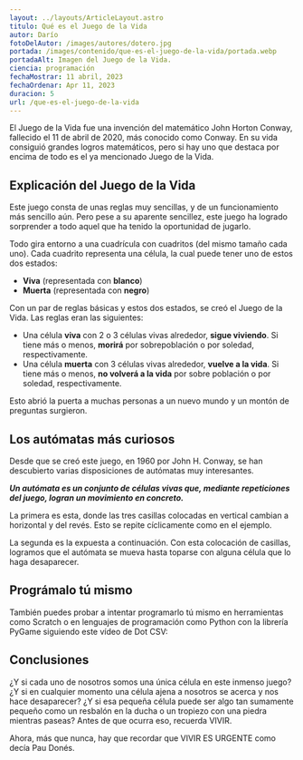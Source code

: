 ```yaml
---
layout: ../layouts/ArticleLayout.astro
titulo: Qué es el Juego de la Vida
autor: Darío
fotoDelAutor: /images/autores/dotero.jpg
portada: /images/contenido/que-es-el-juego-de-la-vida/portada.webp
portadaAlt: Imagen del Juego de la Vida.
ciencia: programación
fechaMostrar: 11 abril, 2023
fechaOrdenar: Apr 11, 2023
duracion: 5
url: /que-es-el-juego-de-la-vida
---
```


El Juego de la Vida fue una invención del matemático John Horton Conway, fallecido el 11 de abril de 2020, más conocido como Conway. En su vida consiguió grandes logros matemáticos, pero si hay uno que destaca por encima de todo es el ya mencionado Juego de la Vida.

## Explicación del Juego de la Vida

Este juego consta de unas reglas muy sencillas, y de un funcionamiento más sencillo aún. Pero pese a su aparente sencillez, este juego ha logrado sorprender a todo aquel que ha tenido la oportunidad de jugarlo.

Todo gira entorno a una cuadrícula con cuadritos (del mismo tamaño cada uno). Cada cuadrito representa una célula, la cual puede tener uno de estos dos estados:

- **Viva** (representada con **blanco**)
- **Muerta** (representada con **negro**)

Con un par de reglas básicas y estos dos estados, se creó el Juego de la Vida. Las reglas eran las siguientes:

- Una célula **viva** con 2 o 3 células vivas alrededor, **sigue viviendo**. Si tiene más o menos, **morirá** por sobrepoblación o por soledad, respectivamente.
- Una célula **muerta** con 3 células vivas alrededor, **vuelve a la vida**. Si tiene más o menos, **no volverá a la vida** por sobre población o por soledad, respectivamente.

Esto abrió la puerta a muchas personas a un nuevo mundo y un montón de preguntas surgieron.

## Los autómatas más curiosos

Desde que se creó este juego, en 1960 por John H. Conway, se han descubierto varias disposiciones de autómatas muy interesantes.

***Un autómata es un conjunto de células vivas que, mediante repeticiones del juego, logran un movimiento en concreto.***

La primera es esta, donde las tres casillas colocadas en vertical cambian a horizontal y del revés. Esto se repite cíclicamente como en el ejemplo.

La segunda es la expuesta a continuación. Con esta colocación de casillas, logramos que el autómata se mueva hasta toparse con alguna célula que lo haga desaparecer.

## Prográmalo tú mismo

También puedes probar a intentar programarlo tú mismo en herramientas como Scratch o en lenguajes de programación como Python con la librería PyGame siguiendo este vídeo de Dot CSV:

## Conclusiones

¿Y si cada uno de nosotros somos una única célula en este inmenso juego? ¿Y si en cualquier momento una célula ajena a nosotros se acerca y nos hace desaparecer? ¿Y si esa pequeña célula puede ser algo tan sumamente pequeño como un resbalón en la ducha o un tropiezo con una piedra mientras paseas? Antes de que ocurra eso, recuerda VIVIR.

Ahora, más que nunca, hay que recordar que VIVIR ES URGENTE como decía Pau Donés.